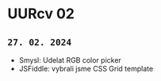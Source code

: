 # UURcv 02 

`27. 02. 2024` 
---

- Smysl: Udelat RGB color picker
- JSFiddle: vybrali jsme CSS Grid template